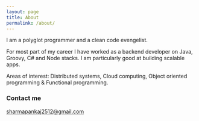 ```yaml
---
layout: page
title: About
permalink: /about/
---
```


I am a polyglot programmer and a clean code evengelist. 

For most part of my career I have worked as a backend developer on Java, Groovy, C# and Node stacks. I am particularly good at building scalable apps. 

Areas of interest: Distributed systems, Cloud computing, Object oriented programming & Functional programming. 

### Contact me

[sharmapankaj2512@gmail.com](sharmapankaj2512@gmail.com)

